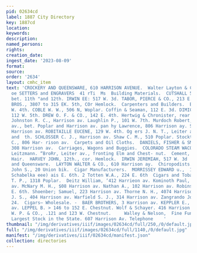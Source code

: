 ```yaml
---
pid: 02634cd
label: 1887 City Directory
key: 1887cd
location: 
keywords: 
description: 
named_persons: 
rights: 
creation_date: 
ingest_date: '2023-08-09'
format: 
source: 
order: '2634'
layout: cmhc_item
text: 'CROCKERY AND QUEENSWARE, 610 HARRISON AVENUE.  Walter Layton & Co     BUI 282     cre
  oe SETTERS and ENGRAVERS  41 rTi  Ms  Building Materials.  CUTSHALL 5. P. Poplar,
  bet. 11th "and 12th. IRWIN EE: 517 W. 3d. TABOR, PIERCE & CO., 213 E. 5th. WILLIAMS
  BROS., 3807 to 315 EK. 5th, COr Hemlock.  Carpenters and Builders.  Bell & BR 127
  W. 4th. COBLE W. W., 506 N, Woplar. Coffin & Seaman, 112 E. 3d. DIMICK H. C., rear
  112 W. 5th. DREW O. F. & CO., 142 E. 4th. Hertwig & Chronister, rear 112 E. 5th.
  Johnston R. C., Harrison av. Laughlin P., 101 W. 7th. Murdoch Robert, St. Louis
  av., bet. Poplar and Harrison av. pan hy Lawrence, 806 Harrison ay. SE SOL., Ero
  Harrison av. ROBITAILLE EUCENE, 129 W. 4th. Og ers J. N. T., Leiter av., bet. 8d
  and  th. SCHLOSSER C. J., Harrison av. Shaw C. M., 510 Poplar. Stockton thristopher
  C., 806 Har- rison av.  Carpets and Oil Cloths.  DANIELS, FISHER & SMITH, 301 and
  308 Harrison av.  Carriages, Wagons and Buggies.  COLORADO STEAM WACON WORKS, Charles
  Leitzmann. “BroRr, Leiter av., fronting Elm and Chest- nut.  Cement, Plaster and
  Hair.  HARVEY JOHN, 12th., cor. Hemlock.  IRWIN JEREMIAH, 517 W. 3d  China, Glass
  and Queensware.  LAYTON WALTER & CO., 610 Harrison ay.  Chiropodists.  Broughton
  John S., 20 Union bik.  Cigar Manufacturers.  MORRISSEY EDWARD u.,  10 BE. 6th.
  Schabelka eee) ais E. 6th. 2 Totten W.A., 224 E. 6th  Cigars and Tobacco.  Campbell
  T. P., 1318 Poplar.  Deitz William, ‘412 Harrieon av. Kominoth Paul, 105% Harrieon
  av. McNary M. H., $08 Harrison av. Nathan A., 102 Harrison av. Robinson B. A., 136%
  E. 6th. Shoenber; Samuel, 223 Harrison av. Thorne N. H., 4074 Harrison av. Virtue
  J. S., 404 Harrison av. Warfield S. J., 314 Harrison av. Zangrando John, 10414 W.
  24.  Cigars— Wholesale. -  BAER BROTHERS, 3 Harrison av. KEPPLER E., 603 Harrison
  av. LEPPEL B. > 146 to 152 E. Chestnut. Wolf & Schayer. 416 Harrison av. WOODRUFF
  W. P. & CO., .121 and 123 W. Chestnut.     Walley & Nelson,  Fine Funeral Furnishings.
  Largest Stock in the State. 607 Harrison Av. Telephone    '
thumbnail: "/img/derivatives/iiif/images/02634cd/full/250,/0/default.jpg"
full: "/img/derivatives/iiif/images/02634cd/full/1140,/0/default.jpg"
manifest: "/img/derivatives/iiif/02634cd/manifest.json"
collection: directories
---
```

